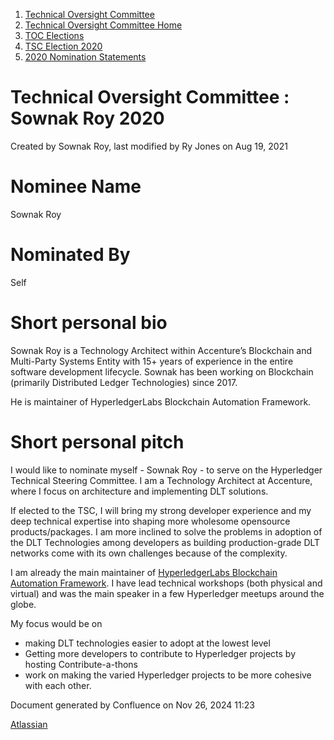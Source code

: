 1. [Technical Oversight Committee](index.html)
2. [Technical Oversight Committee Home](Technical-Oversight-Committee-Home_21430274.html)
3. [TOC Elections](TOC-Elections_21448771.html)
4. [TSC Election 2020](TSC-Election-2020_21434260.html)
5. [2020 Nomination Statements](2020-Nomination-Statements_21451712.html)

# Technical Oversight Committee : Sownak Roy 2020

Created by Sownak Roy, last modified by Ry Jones on Aug 19, 2021

# Nominee Name

Sownak Roy

# Nominated By

Self

# Short personal bio

Sownak Roy is a Technology Architect within Accenture’s Blockchain and Multi-Party Systems Entity with 15+ years of experience in the entire software development lifecycle. Sownak has been working on Blockchain (primarily Distributed Ledger Technologies) since 2017.

He is maintainer of HyperledgerLabs Blockchain Automation Framework.

# Short personal pitch

I would like to nominate myself - Sownak Roy - to serve on the Hyperledger Technical Steering Committee. I am a Technology Architect at Accenture, where I focus on architecture and implementing DLT solutions.

If elected to the TSC, I will bring my strong developer experience and my deep technical expertise into shaping more wholesome opensource products/packages. I am more inclined to solve the problems in adoption of the DLT Technologies among developers as building production-grade DLT networks come with its own challenges because of the complexity.

I am already the main maintainer of [HyperledgerLabs Blockchain Automation Framework](https://github.com/hyperledger-labs/blockchain-automation-framework). I have lead technical workshops (both physical and virtual) and was the main speaker in a few Hyperledger meetups around the globe.

My focus would be on 

- making DLT technologies easier to adopt at the lowest level
- Getting more developers to contribute to Hyperledger projects by hosting Contribute-a-thons
- work on making the varied Hyperledger projects to be more cohesive with each other.

Document generated by Confluence on Nov 26, 2024 11:23

[Atlassian](http://www.atlassian.com/)
